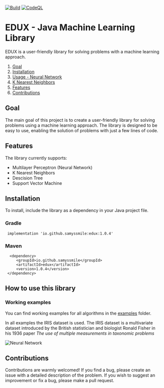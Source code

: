 [![Build](https://github.com/Samyssmile/edux/actions/workflows/gradle.yml/badge.svg?branch=main)](https://github.com/Samyssmile/edux/actions/workflows/gradle.yml)
[![CodeQL](https://github.com/Samyssmile/edux/actions/workflows/codeql-analysis.yml/badge.svg?branch=main)](https://github.com/Samyssmile/edux/actions/workflows/codeql-analysis.yml)
# EDUX - Java Machine Learning Library

EDUX is a user-friendly library for solving problems with a machine learning approach.

1. [Goal](#goal)
2. [Installation](#installation)
3. [Usage - Neural Network](#usage---neural-network)
4. [K Nearest Neighbors](#k-nearest-neighbors)
5. [Features](#features)
6. [Contributions](#contributions)

## Goal 
The main goal of this project is to create a user-friendly library for solving problems using a machine learning approach. The library is designed to be easy to use, enabling the solution of problems with just a few lines of code.

## Features

The library currently supports:

- Multilayer Perceptron (Neural Network)
- K Nearest Neighbors
- Descision Tree
- Support Vector Machine

## Installation

To install, include the library as a dependency in your Java project file.

### Gradle

```
 implementation 'io.github.samyssmile:edux:1.0.4'
```

### Maven
```
  <dependency>
     <groupId>io.github.samyssmile</groupId>
     <artifactId>edux</artifactId>
     <version>1.0.4</version>
 </dependency>
```

## How to use this library

### Working examples
You can find working examples for all algorithms in the [examples](https://github.com/Samyssmile/edux/tree/main/example/src/main/java/de/example) folder.

In all examples the IRIS dataset is used. The IRIS dataset is a multivariate dataset introduced by the British statistician and biologist Ronald Fisher in his 1936 paper *The use of multiple measurements in taxonomic problems*

![Neural Network](https://hc-linux.eu/github/iris-nn.png)
## Contributions

Contributions are warmly welcomed! If you find a bug, please create an issue with a detailed description of the problem. If you wish to suggest an improvement or fix a bug, please make a pull request.
